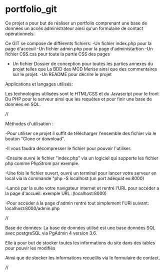 # portfolio_git
Ce projet a pour but de réaliser un portfolio comprenant une base de données un accès administrateur ainsi qu'un formulaire de contact opérationnels.


Ce GIT se compose de différents fichiers:
-Un fichier index.php pour la page d'acceuil
-Un fichier admin.php pour la page d'administartion
-Un fichier CSS.css pour toute la partie CSS des pages
- Un fichier Dossier de conception pour toutes les parties annexes du projet telles que La BDD des MCD Merise ainsi que des commentaires sur le projet.
-Un README pour décrire le projet


Applications et langages utilisés:

Les technologies utilisées sont le HTML/CSS et du Javascript pour le front
Du PHP pour le serveur ainsi que les requêtes et pour finir une base de données en SQL.

//

Méthodes d'utilisation :


-Pour utiliser ce projet il suffit de télécharger l'ensemble des fichier via le bouton "Clone or download".

-Il vous faudra décompresser le fichier pour pouvoir l'utiliser.

-Ensuite ouvré le fichier "index.php" via un logiciel qui supporte les fichier php comme PhpStrom par exemple.

-Une fois le fichier ouvert, ouvré un terminal pour lancer votre serveur en local via la commande "php -S localhost:(un port adéquat ex:8000)

-Lancé par la suite votre navigateur internet et rentré l'URL pour accéder a la page d'accueil.
exemple URL :(localhost:8000)

-Pour accéder à la page d'admin rentré tout simplement l'URl suivant: localhost:8000/admin.php

//

Base de données:
La base de données utilisé est une base données SQL avec postgreSQL via PgAdmin 4 version 3.6.

Elle à pour but de stocker toutes les informations du site dans des tables pour pouvir les modifiés

Ainsi que de stocker les informations recueillis via le formulaire de contact.

//



